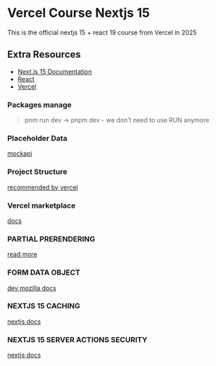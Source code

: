 # Vercel Course Nextjs 15

This is the official nextjs 15 + react 19 course from Vercel in 2025

## Extra Resources

- [Next.js 15 Documentation](https://nextjs.org/docs)
- [React](https://react.dev/learn)
- [Vercel](https://vercel.com/docs)

### Packages manage

> pnm run dev  -> pnpm dev - we don't need to use RUN anymore

### Placeholder Data

[mockapi](https://mockapi.io/)

### Project Structure

[recommended by vercel](https://nextjs.org/docs/app/getting-started/project-structure#routing-files)

### Vercel marketplace

[docs](https://vercel.com/marketplace/category/databases?category=databases)

### PARTIAL PRERENDERING

[read more](https://vercel.com/blog/partial-prerendering-with-next-js-creating-a-new-default-rendering-model)

### FORM DATA OBJECT

[dev mozilla docs](https://developer.mozilla.org/en-US/docs/Web/API/FormData)

### NEXTJS 15 CACHING

[nextjs docs](https://nextjs.org/docs/app/deep-dive/caching)

### NEXTJS 15 SERVER ACTIONS SECURITY

[nextjs docs](https://nextjs.org/blog/security-nextjs-server-components-actions)
